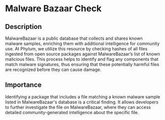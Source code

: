 # Malware Bazaar Check

## Description

MalwareBazaar is a public database that collects and shares known malware samples, enriching them with additional intelligence for community use. At Phylum, we utilize this resource by checking hashes of all files ingested from open source packages against MalwareBazaar’s list of known malicious files. This process helps to identify and flag any components that match malware signatures, thus ensuring that these potentially harmful files are recognized before they can cause damage.

## Importance

Identifying a package that includes a file matching a known malware sample listed in MalwareBazaar's database is a critical finding. It allows developers to further investigate the file on MalwareBazaar, where they can access detailed community-generated intelligence about the specific file.
